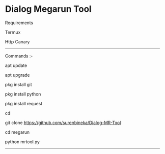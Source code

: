# Dialog Megarun Tool

Requirements 

Termux

Http Canary

-------------------------------------

Commands :-

apt update

apt upgrade

pkg install git

pkg install python

pkg install request 

cd

git clone https://github.com/surenbineka/Dialog-MR-Tool

cd megarun

python mrtool.py

-------------------------------------
